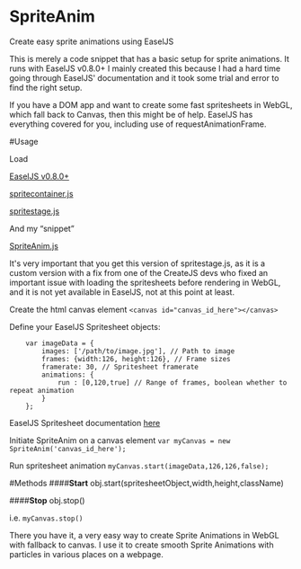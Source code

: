 # SpriteAnim
Create easy sprite animations using EaselJS

This is merely a code snippet that has a basic setup for sprite
animations. It runs with EaselJS v0.8.0+
I mainly created this because I had a hard time going through
EaselJS' documentation and it took some trial and error to find 
the right setup.

If you have a DOM app and want to create some fast spritesheets
in WebGL, which fall back to Canvas, then this might be of help.
EaselJS has everything covered for you, including use of 
requestAnimationFrame.

#Usage

Load

[EaselJS v0.8.0+](https://code.createjs.com/easeljs-0.8.0.min.js)

[spritecontainer.js](https://github.com/catalinberta/SpriteAnim/blob/9edf4ae27f8997c1f214424b7d3f516db4803d47/js/spritecontainer.js)

[spritestage.js](https://github.com/catalinberta/SpriteAnim/blob/79737c90a9d8e3df0c122454d7b855b485ef46f3/js/spritestage.js)


And my “snippet”

[SpriteAnim.js](https://github.com/catalinberta/SpriteAnim/blob/master/js/SpriteAnim.js)

It's very important that you get this version of spritestage.js, as it is a custom version with a fix from one of the CreateJS devs who fixed an important issue with loading the spritesheets before rendering in WebGL, and it is not yet available in EaselJS, not at this point at least.

Create the html canvas element
`<canvas id="canvas_id_here"></canvas>`

Define your EaselJS Spritesheet objects:
```
    var imageData = {
        images: ['/path/to/image.jpg'], // Path to image
        frames: {width:126, height:126}, // Frame sizes
        framerate: 30, // Spritesheet framerate
        animations: {
            run : [0,120,true] // Range of frames, boolean whether to repeat animation
        }
    };
```
EaselJS Spritesheet documentation [here](http://createjs.com/Docs/EaselJS/classes/SpriteSheet.html)

Initiate SpriteAnim on a canvas element
`var myCanvas = new SpriteAnim('canvas_id_here');`

Run spritesheet animation
`myCanvas.start(imageData,126,126,false);`

#Methods
####**Start**
obj.start(spritesheetObject,width,height,className)

####**Stop**
obj.stop()

i.e. `myCanvas.stop()`


There you have it, a very easy way to create Sprite Animations in WebGL with fallback to canvas.
I use it to create smooth Sprite Animations with particles in various places on a webpage.
